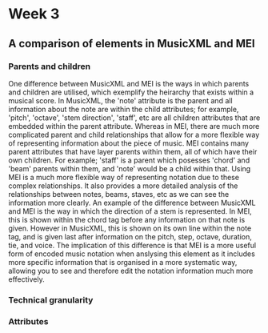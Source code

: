 # Week 3 

## A comparison of elements in MusicXML and MEI

### Parents and children
One difference between MusicXML and MEI is the ways in which parents and children are utilised, which exemplify the heirarchy that exists within a musical score. In MusicXML, the 'note' attribute is the parent and all information about the note are within the child attributes; for example, 'pitch', 'octave', 'stem direction', 'staff', etc are all children attributes that are embedded within the parent attribute. Whereas in MEI, there are much more complicated parent and child relationships that allow for a more flexible way of representing information about the piece of music. MEI contains many parent attributes that have layer parents within them, all of which have their own children. For example; 'staff' is a parent which posesses 'chord' and 'beam' parents within them, and 'note' would be a child within that. Using MEI is a much more flexible way of representing notation due to these complex relationships. It also provides a more detailed analysis of the relationships between notes, beams, staves, etc as we can see the information more clearly. An example of the difference between MusicXML and MEI is the way in which the direction of a stem is represented. In MEI, this is shown within the chord tag before any information on that note is given. However in MusicXML, this is shown on its own line within the note tag, and is given last after information on the pitch, step, octave, duration, tie, and voice. The implication of this difference is that MEI is a more useful form of encoded music notation when anslysing this element as it includes more specific information that is organised in a more systematic way, allowing you to see and therefore edit the notation information much more effectively. 

### Technical granularity 

### Attributes 
